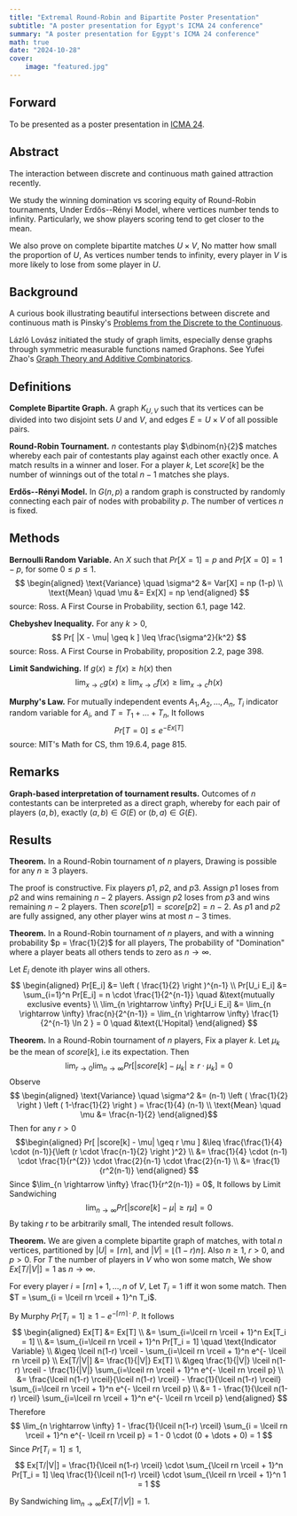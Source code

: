 ```yaml
---
title: "Extremal Round-Robin and Bipartite Poster Presentation"
subtitle: "A poster presentation for Egypt's ICMA 24 conference"
summary: "A poster presentation for Egypt's ICMA 24 conference"
math: true
date: "2024-10-28"
cover:
    image: "featured.jpg"
---
```


## Forward

To be presented as a poster presentation in [ICMA 24](https://icma24.egycm.org/).

## Abstract

The interaction between discrete and continuous math gained attraction recently.

We study the winning domination vs scoring equity of Round-Robin tournaments, Under Erdős--Rényi Model, where vertices number tends to infinity. Particularly, we show players scoring tend to get closer to the mean.

We also prove on complete bipartite matches $U \times V$, No matter how small the proportion of $U$, As vertices number tends to infinity, every player in $V$ is more likely to lose from some player in $U$.

## Background

A curious book illustrating beautiful intersections between discrete and continuous math is Pinsky's [Problems from the Discrete to the
Continuous](https://link.springer.com/book/10.1007/978-3-319-07965-3).

Lázló Lovász initiated the study of graph limits, especially dense graphs through symmetric measurable functions named Graphons. See Yufei
Zhao's [Graph Theory and Additive Combinatorics](https://ocw.mit.edu/courses/18-225-graph-theory-and-additive-combinatorics-fall-2023/).

## Definitions

**Complete Bipartite Graph.** A graph $K_{U,V}$ such that its vertices can be divided into two disjoint sets $U$ and $V$, and edges $E = U \times V$ of all possible pairs.

**Round-Robin Tournament.** $n$ contestants play $\dbinom{n}{2}$ matches whereby each pair of contestants play against each other exactly once. A match results in a winner and loser. For a player $k$, Let $score[k]$ be the number of winnings out of the total $n-1$ matches she plays.

**Erdős--Rényi Model.** In $G(n, p)$ a random graph is constructed by randomly connecting each pair of nodes with probability $p$. The number of vertices $n$ is fixed.

## Methods

**Bernoulli Random Variable.** An $X$ such that $Pr[X=1] = p$ and $Pr[X=0] = 1-p$, for some $0 \leq p \leq 1$.
$$
\begin{aligned}
    \text{Variance} \quad \sigma^2 &= Var[X] = np (1-p) \\
    \text{Mean} \quad \mu &= Ex[X] = np
\end{aligned}
$$
source: Ross. A First Course in Probability, section 6.1, page 142.

**Chebyshev Inequality.** For any $k > 0$,
$$
Pr[ |X - \mu| \geq k ] \leq \frac{\sigma^2}{k^2}
$$
source: Ross. A First Course in Probability, proposition 2.2, page 398.

**Limit Sandwiching.** If $g(x) \geq f(x) \geq h(x)$ then
$$
\lim_{x \rightarrow c} g(x) \geq \lim_{x \rightarrow c} f(x) \geq \lim_{x \rightarrow c} h(x)
$$

**Murphy's Law.** For mutually independent events $A_1, A_2, \dots, A_n$, $T_i$ indicator random variable for $A_i$, and $T = T_1 + \dots + T_n$, It follows
$$
Pr[T=0] \leq e^{ -Ex[T] }
$$
source: MIT's Math for CS, thm 19.6.4, page 815.

## Remarks

**Graph-based interpretation of tournament results.** Outcomes of $n$ contestants can be interpreted as a direct graph, whereby for each pair of players $(a,b)$, exactly $(a,b) \in G(E)$ or $(b,a) \in G(E)$.

## Results

**Theorem.** In a Round-Robin tournament of $n$ players, Drawing is possible for any $n \geq 3$ players.

The proof is constructive. Fix players $p1$, $p2$, and $p3$. Assign $p1$ loses from $p2$ and wins remaining $n-2$ players. Assign $p2$ loses from $p3$ and wins remaining $n-2$ players. Then $score[p1] = score[p2] = n-2$. As $p1$ and $p2$ are fully assigned, any other player wins at most $n-3$ times.

**Theorem.** In a Round-Robin tournament of $n$ players, and with a winning probability $p = \frac{1}{2}$ for all players, The probability of "Domination" where a player beats all others tends to zero as $n \rightarrow \infty$.

Let $E_i$ denote ith player wins all others.
$$
\begin{aligned}
    Pr[E_i] &= \left ( \frac{1}{2} \right )^{n-1} \\
    Pr[U_i E_i] &= \sum_{i=1}^n Pr[E_i] = n \cdot \frac{1}{2^{n-1}} \quad &\text{mutually exclusive events} \\
    \lim_{n \rightarrow \infty} Pr[U_i E_i] &= \lim_{n \rightarrow \infty} \frac{n}{2^{n-1}} = \lim_{n \rightarrow \infty} \frac{1}{2^{n-1} \ln 2 } = 0 \quad &\text{L'Hopital}
\end{aligned}
$$

**Theorem.** In a Round-Robin tournament of $n$ players, Fix a player $k$. Let $\mu_k$ be the mean of $score[k]$, i.e its expectation. Then
$$
\lim_{r \rightarrow 0} \lim_{n \rightarrow \infty} Pr [ |score[k] - \mu_k| \geq r \cdot \mu_k ] = 0
$$
Observe
$$
\begin{aligned}
    \text{Variance} \quad \sigma^2 &= (n-1) \left ( \frac{1}{2} \right ) \left ( 1-\frac{1}{2} \right ) = \frac{1}{4} (n-1) \\
    \text{Mean} \quad \mu &= \frac{n-1}{2}
\end{aligned}$$ Then for any $r > 0$ $$\begin{aligned}
    Pr[ |score[k] - \mu| \geq r \mu ] &\leq \frac{\frac{1}{4} \cdot (n-1)}{\left (r \cdot \frac{n-1}{2} \right )^2} \\
    &= \frac{1}{4} \cdot (n-1) \cdot \frac{1}{r^{2}} \cdot \frac{2}{n-1} \cdot \frac{2}{n-1} \\
    &= \frac{1}{r^2(n-1)}
\end{aligned}
$$
Since $\lim_{n \rightarrow \infty} \frac{1}{r^2(n-1)} = 0$, It follows by Limit Sandwiching
$$
\lim_{n \rightarrow \infty} Pr[ |score[k] - \mu| \geq r \mu] = 0
$$ By taking $r$ to be arbitrarily small, The intended result follows.

**Theorem.** We are given a complete bipartite graph of matches, with total $n$ vertices, partitioned by $|U| = \lceil rn \rceil$, and $|V| = \lfloor (1-r)n \rfloor$. Also $n \geq 1$, $r > 0$, and $p > 0$. For $T$ the number of players in $V$ who won some match, We show $Ex[T/|V|] = 1$ as $n \rightarrow \infty$.

For every player $i = \lceil rn \rceil + 1, \dots, n$ of $V$, Let $T_i = 1$ iff it won some match. Then $T = \sum_{i = \lceil rn \rceil + 1}^n T_i$.

By Murphy $Pr[T_i = 1] \geq 1 - e^{ - \lceil rn \rceil \cdot p }$. It follows
$$
\begin{aligned}
    Ex[T]
    &= Ex[T] \\
    &= \sum_{i=\lceil rn \rceil + 1}^n Ex[T_i = 1] \\
    &= \sum_{i=\lceil rn \rceil + 1}^n Pr[T_i = 1] \quad \text{Indicator Variable} \\
    &\geq \lceil n(1-r) \rceil - \sum_{i=\lceil rn \rceil + 1}^n e^{- \lceil rn \rceil p} \\
    Ex[T/|V|] &= \frac{1}{|V|} Ex[T] \\
    &\geq \frac{1}{|V|} \lceil n(1-r) \rceil - \frac{1}{|V|} \sum_{i=\lceil rn \rceil + 1}^n e^{- \lceil rn \rceil p} \\
    &= \frac{\lceil n(1-r) \rceil}{\lceil n(1-r) \rceil} - \frac{1}{\lceil n(1-r) \rceil} \sum_{i=\lceil rn \rceil + 1}^n e^{- \lceil rn \rceil p} \\
    &= 1 - \frac{1}{\lceil n(1-r) \rceil} \sum_{i=\lceil rn \rceil + 1}^n e^{- \lceil rn \rceil p}
\end{aligned}
$$
Therefore
$$
\lim_{n \rightarrow \infty} 1 - \frac{1}{\lceil n(1-r) \rceil} \sum_{i = \lceil rn \rceil + 1}^n e^{- \lceil rn \rceil p} = 1 - 0 \cdot (0 + \dots + 0) = 1
$$
Since $Pr[T_i=1] \leq 1$,
$$
Ex[T/|V|] = \frac{1}{\lceil n(1-r) \rceil} \cdot \sum_{\lceil rn \rceil + 1}^n Pr[T_i = 1] \leq \frac{1}{\lceil n(1-r) \rceil} \cdot \sum_{\lceil rn \rceil + 1}^n 1 = 1
$$

By Sandwiching $\lim_{n \rightarrow \infty} Ex[T/|V|] = 1$.
